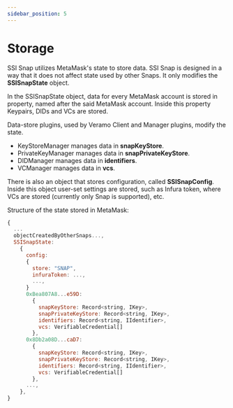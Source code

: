 ```yaml
---
sidebar_position: 5
---
```


# Storage

SSI Snap utilizes MetaMask's state to store data. SSI Snap is designed in a way that it does not affect state used by other Snaps. It only modifies the **SSISnapState** object.

In the SSISnapState object, data for every MetaMask account is stored in property, named after the said MetaMask account. Inside this property Keypairs, DIDs and VCs are stored.

Data-store plugins, used by Veramo Client and Manager plugins, modify the state.

- KeyStoreManager manages data in **snapKeyStore**.
- PrivateKeyManager manages data in **snapPrivateKeyStore**.
- DIDManager manages data in **identifiers**.
- VCManager manages data in **vcs**.

There is also an object that stores configuration, called **SSISnapConfig**. Inside this object user-set settings are stored, such as Infura token, where VCs are stored (currently only Snap is supported), etc.

Structure of the state stored in MetaMask:

```js
{
  ...
  objectCreatedByOtherSnaps...,
  SSISnapState:
    {
      config:
      {
        store: "SNAP",
        infuraToken: ...,
        ...,
      }
      0xBea807A8...e59D:
        {
          snapKeyStore: Record<string, IKey>,
          snapPrivateKeyStore: Record<string, IKey>,
          identifiers: Record<string, IIdentifier>,
          vcs: VerifiableCredential[]
        },
      0x8Db2a08D...caD7:
        {
          snapKeyStore: Record<string, IKey>,
          snapPrivateKeyStore: Record<string, IKey>,
          identifiers: Record<string, IIdentifier>,
          vcs: VerifiableCredential[]
        },
      ...,
    },
}
```
